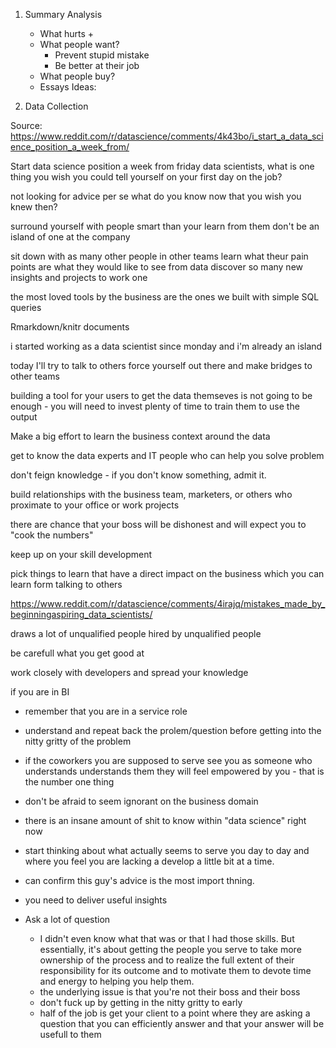 1. Summary Analysis
    - What hurts
        + 
    - What people want?
        + Prevent stupid mistake
        + Be better at their job
    - What people buy?
    - Essays Ideas:

2. Data Collection

Source: https://www.reddit.com/r/datascience/comments/4k43bo/i_start_a_data_science_position_a_week_from/

Start data science position a week from friday
data scientists, what is one thing you wish you could tell yourself on your first day on the job?

not looking for advice per se
what do you know now that you wish you knew then?

surround yourself with people smart than your
learn from them
don't be an island of one at the company

sit down with as many other people in other teams
learn what theur pain points are
what they would like to see from data
discover so many new insights and projects to work one

the most loved tools by the business are the ones we built with simple SQL queries

Rmarkdown/knitr documents

i started working as a data scientist since monday and i'm already an island

today I'll try to talk to others
force yourself out there and make bridges to other teams

building a tool for your users to get the data themseves is not going to be enough - you will need to invest plenty of time to train them to use the output

Make a big effort to learn the business context around the data

get to know the data experts and IT people who can help you solve problem

don't feign knowledge - if you don't know something, admit it.

build relationships with the business team, marketers, or others who proximate to your office or work projects

there are chance that your boss will be dishonest and will expect you to "cook the numbers"

keep up on your skill development

pick things to learn that have a direct impact on the business which you can learn form talking to others

https://www.reddit.com/r/datascience/comments/4irajq/mistakes_made_by_beginningaspiring_data_scientists/

draws a lot of unqualified people hired by unqualified people

be carefull what you get good at

work closely with developers and spread your knowledge

if you are in BI

- remember that you are in a service role
- understand and repeat back the prolem/question before getting into the nitty gritty of the problem
- if the coworkers you are supposed to serve see you as someone who understands understands them they will feel empowered by you - that is the number one thing 

- don't be afraid to seem ignorant on the business domain
- there is an insane amount of shit to know within "data science" right now
- start thinking about what actually seems to serve you day to day and where you feel you are lacking a develop a little bit at a time.

- can confirm this guy's advice is the most import thning.
- you need to deliver useful insights
- Ask a lot of question 
    +  I didn't even know what that was or that I had those skills. But essentially, it's about getting the people you serve to take more ownership of the process and to realize the full extent of their responsibility for its outcome and to motivate them to devote time and energy to helping you help them.
    +  the underlying issue is that you're not their boss and their boss
    +  don't fuck up by getting in the nitty gritty to early
    +  half of the job is get your client to a point where they are asking a question that you can efficiently answer and that your answer will be usefull to them